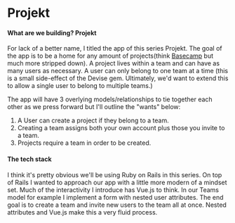 # Projekt

#### What are we building? Projekt
For lack of a better name, I titled the app of this series Projekt. The goal of the app is to be a home for any amount of projects(think [Basecamp](https://basecamp.com) but much more stripped down). A project lives within a team and can have as many users as necessary. A user can only belong to one team at a time (this is a small side-effect of the Devise gem. Ultimately, we'd want to extend this to allow a single user to belong to multiple teams.)

The app will have 3 overlying models/relationships to tie together each other as we press forward but I'll outline the "wants" below:

1.  A User can create a project if they belong to a team.
2.  Creating a team assigns both your own account plus those you invite to a team.
3.  Projects require a team in order to be created.

#### The tech stack
I think it's pretty obvious we'll be using Ruby on Rails in this series. On top of Rails I wanted to approach our app with a little more modern of a mindset set. Much of the interactivity I introduce has Vue.js to think. In our Teams model for example I implement a form with nested user attributes. The end goal is to create a team and invite new users to the team all at once. Nested attributes and Vue.js make this a very fluid process.